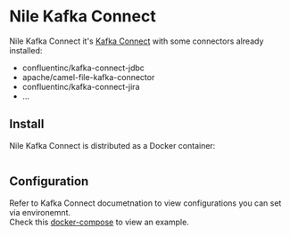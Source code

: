 # Nile Kafka Connect

Nile Kafka Connect it's [Kafka Connect](https://docs.confluent.io/platform/current/connect/index.html) with some connectors already installed:

- confluentinc/kafka-connect-jdbc
- apache/camel-file-kafka-connector
- confluentinc/kafka-connect-jira
- ...


## Install

Nile Kafka Connect is distributed as a Docker container:

```bash
```

## Configuration

Refer to Kafka Connect documetnation to view configurations you can set via environemnt.  
Check this [docker-compose](https://github.com/sourcesense/nile-compose/blob/master/docker-compose.yaml) to view an example.
